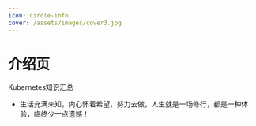 ```yaml
---
icon: circle-info
cover: /assets/images/cover3.jpg
---
```


# 介绍页

Kubernetes知识汇总

- 生活充满未知，内心怀着希望，努力去做，人生就是一场修行，都是一种体验，临终少一点遗憾！
